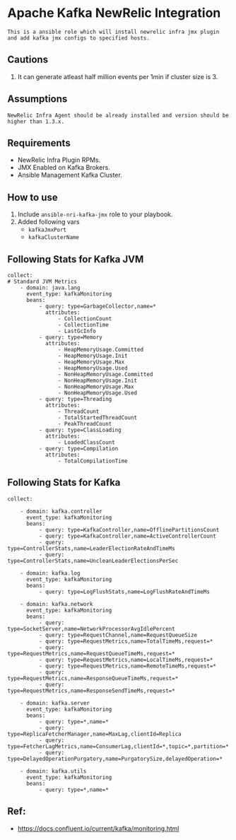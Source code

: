 # Apache Kafka NewRelic Integration
```
This is a ansible role which will install newrelic infra jmx plugin and add kafka jmx configs to specified hosts. 
```
## Cautions
1. It can generate atleast half million events per 1min if cluster size is 3.

## Assumptions
```
NewRelic Infra Agent should be already installed and version should be higher than 1.3.x.
```

## Requirements
* NewRelic Infra Plugin RPMs.
* JMX Enabled on Kafka Brokers.
* Ansible Management Kafka Cluster.

## How to use
1. Include `ansible-nri-kafka-jmx` role to your playbook.
2. Added following vars
    * `kafkaJmxPort`
    * `kafkaClusterName`

## Following Stats for Kafka JVM
```
collect:
# Standard JVM Metrics
    - domain: java.lang
      event_type: kafkaMonitoring
      beans:
          - query: type=GarbageCollector,name=*
            attributes:
                - CollectionCount
                - CollectionTime
                - LastGcInfo
          - query: type=Memory
            attributes:
                - HeapMemoryUsage.Committed
                - HeapMemoryUsage.Init
                - HeapMemoryUsage.Max
                - HeapMemoryUsage.Used
                - NonHeapMemoryUsage.Committed
                - NonHeapMemoryUsage.Init
                - NonHeapMemoryUsage.Max
                - NonHeapMemoryUsage.Used
          - query: type=Threading
            attributes:
                - ThreadCount
                - TotalStartedThreadCount
                - PeakThreadCount
          - query: type=ClassLoading
            attributes:
                - LoadedClassCount
          - query: type=Compilation
            attributes:
                - TotalCompilationTime
```

## Following Stats for Kafka
```
collect:

    - domain: kafka.controller
      event_type: kafkaMonitoring
      beans:
          - query: type=KafkaController,name=OfflinePartitionsCount
          - query: type=KafkaController,name=ActiveControllerCount
          - query: type=ControllerStats,name=LeaderElectionRateAndTimeMs
          - query: type=ControllerStats,name=UncleanLeaderElectionsPerSec

    - domain: kafka.log
      event_type: kafkaMonitoring
      beans:
          - query: type=LogFlushStats,name=LogFlushRateAndTimeMs

    - domain: kafka.network
      event_type: kafkaMonitoring
      beans:
          - query: type=SocketServer,name=NetworkProcessorAvgIdlePercent
          - query: type=RequestChannel,name=RequestQueueSize
          - query: type=RequestMetrics,name=TotalTimeMs,request=*
          - query: type=RequestMetrics,name=RequestQueueTimeMs,request=*
          - query: type=RequestMetrics,name=LocalTimeMs,request=*
          - query: type=RequestMetrics,name=RemoteTimeMs,request=*
          - query: type=RequestMetrics,name=ResponseQueueTimeMs,request=*
          - query: type=RequestMetrics,name=ResponseSendTimeMs,request=*

    - domain: kafka.server
      event_type: kafkaMonitoring
      beans:
          - query: type=*,name=*
          - query: type=ReplicaFetcherManager,name=MaxLag,clientId=Replica
          - query: type=FetcherLagMetrics,name=ConsumerLag,clientId=*,topic=*,partition=*
          - query: type=DelayedOperationPurgatory,name=PurgatorySize,delayedOperation=*

    - domain: kafka.utils
      event_type: kafkaMonitoring
      beans:
          - query: type=*,name=*
```

## Ref:
*  https://docs.confluent.io/current/kafka/monitoring.html